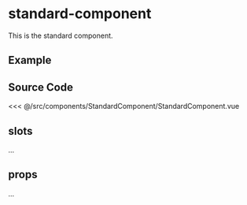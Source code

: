 # standard-component

This is the standard component.

## Example

<Demo componentName="examples-standard-component-doc" />

## Source Code

<SourceCode>
<<< @/src/components/StandardComponent/StandardComponent.vue
</SourceCode>

## slots

...

## props

...